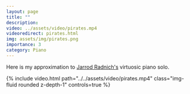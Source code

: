 ```yaml
---
layout: page
title: ""
description:
video: ../assets/video/pirates.mp4
videoredirect: pirates.html
img: assets/img/pirates.png
importance: 3
category: Piano
---
```


Here is my approximation to <a href="https://www.youtube.com/channel/UCrR9q7XWIqB5LhazlKYi-Og">Jarrod Radnich's</a> virtuosic piano solo.

<div class="row mt-3">
    <div class="col-sm mt-3 mt-md-0">
        {% include video.html path="../../assets/video/pirates.mp4" class="img-fluid rounded z-depth-1" controls=true %}
    </div>
</div>
